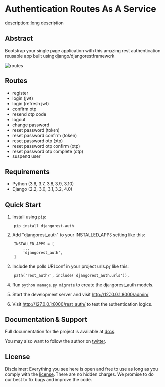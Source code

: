 
# Authentication Routes As A Service



description::long description



Abstract
-----------
Bootstrap your single page application with this amazing rest authentication reusable app built using django/djangorestframework


![routes](https://user-images.githubusercontent.com/55067204/160565837-3f022306-f1f5-4de4-b7c2-430679f209e1.png)


Routes
---------
- register
- login (jwt)
- login (refresh jwt)
- confirm otp 
- resend otp code
- logout
- change password
- reset password (token)
- reset password confirm (token)
- reset password otp (otp)
- reset password otp confirm (otp)
- reset password otp complete (otp)
- suspend user


Requirements
---------------

* Python (3.6, 3.7, 3.8, 3.9, 3.10)
* Django (2.2, 3.0, 3.1, 3.2, 4.0)


Quick Start
-----------

1. Install using `pip`:
```
    pip install djangorest-auth
```

2. Add "djangorest_auth" to your INSTALLED_APPS setting like this:
```
    INSTALLED_APPS = [
        ...
        'djangorest_auth',
    ]
```

2. Include the polls URLconf in your project urls.py like this:
```
    path('rest_auth/', include('djangorest_auth.urls')),
```

4. Run ``python manage.py migrate`` to create the djangorest_auth models.

5. Start the development server and visit http://127.0.0.1:8000/admin/

6. Visit http://127.0.0.1:8000/rest_auth/ to test the authentication logics.


Documentation & Support
--------------------------

Full documentation for the project is available at [docs](https://djangorest-auth.digitalstade.com/).

You may also want to follow the author on [twitter](https://twitter.com/israelabraham_).


License
---------
Disclaimer: Everything you see here is open and free to use as long as you comply with the [license](https://github.com/israelabraham/djangorest-auth/blob/main/LICENSE.txt). There are no hidden charges. We promise to do our best to fix bugs and improve the code.